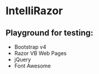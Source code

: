 # IntelliRazor

## Playground for testing:

* Bootstrap v4
* Razor VB Web Pages
* jQuery
* Font Awesome

